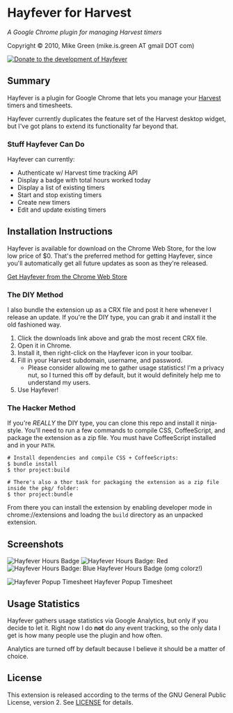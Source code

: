 # Hayfever for Harvest

_A Google Chrome plugin for managing Harvest timers_

Copyright &copy; 2010, Mike Green (mike.is.green AT gmail DOT com)

[![Donate to the development of Hayfever](http://pledgie.com/campaigns/14742.png?skin_name=chrome)][1]

## Summary

Hayfever is a plugin for Google Chrome that lets you manage your [Harvest](http://www.getharvest.com) timers and timesheets.

Hayfever currently duplicates the feature set of the Harvest desktop widget, but I've got plans to extend its functionality far beyond that.

### Stuff Hayfever Can Do

Hayfever can currently:

* Authenticate w/ Harvest time tracking API
* Display a badge with total hours worked today
* Display a list of existing timers
* Start and stop existing timers
* Create new timers
* Edit and update existing timers

## Installation Instructions

Hayfever is available for download on the Chrome Web Store, for the low low price of $0. That's the preferred method for getting Hayfever, since you'll automatically get all future updates as soon as they're released.

[Get Hayfever from the Chrome Web Store](https://chrome.google.com/extensions/detail/hieiheiincjomjoiiknfcmiioakhlhmj)

### The DIY Method

I also bundle the extension up as a CRX file and post it here whenever I release an update. If you're the DIY type, you can grab it and install it the old fashioned way.

1. Click the downloads link above and grab the most recent CRX file.
2. Open it in Chrome.
3. Install it, then right-click on the Hayfever icon in your toolbar.
4. Fill in your Harvest subdomain, username, and password.
	* Please consider allowing me to gather usage statistics! I'm a privacy nut, so I turned this off by default, but it would definitely help me to understand my users.
5. Use Hayfever!

### The Hacker Method

If you're *REALLY* the DIY type, you can clone this repo and install it ninja-style. You'll need to run a few commands to compile CSS, CoffeeScript, and package the extension as a zip file. You must have CoffeeScript installed and in your `PATH`.

```
# Install dependencies and compile CSS + CoffeeScripts:
$ bundle install
$ thor project:build

# There's also a thor task for packaging the extension as a zip file inside the pkg/ folder:
$ thor project:bundle
```

From there you can install the extension by enabling developer mode in chrome://extensions and loadng the `build` directory as an unpacked extension.

## Screenshots

![Hayfever Hours Badge](http://mikegreen.s3.amazonaws.com/projects/hayfever/screenshot-02.png)
![Hayfever Hours Badge: Red](http://mikegreen.s3.amazonaws.com/projects/hayfever/hours-badge-red.png)
![Hayfever Hours Badge: Blue](http://mikegreen.s3.amazonaws.com/projects/hayfever/hours-badge-blue.png)
Hayfever Hours Badge (omg colorz!)

![Hayfever Popup Timesheet](http://mikegreen.s3.amazonaws.com/projects/hayfever/screenshot-01.png)
Hayfever Popup Timesheet

## Usage Statistics

Hayfever gathers usage statistics via Google Analytics, but only if you decide to let it. Right now I do __not__ do any event tracking, so the only data I get is how many people use the plugin and how often.

Analytics are turned off by default because I believe it should be a matter of choice.

## License

This extension is released according to the terms of the GNU General Public License, version 2. See [LICENSE](https://github.com/mikedamage/hayfever-chrome/blob/master/LICENSE) for details.

[1]: http://www.pledgie.com/campaigns/14742
[2]: http://www.pledgie.com/campaigns/14742.png?skin_name=chrome

